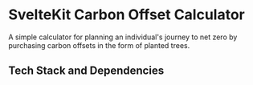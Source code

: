 # SvelteKit Carbon Offset Calculator

A simple calculator for planning an individual's journey to net zero by purchasing carbon offsets in the form of planted trees. 

## Tech Stack and Dependencies




